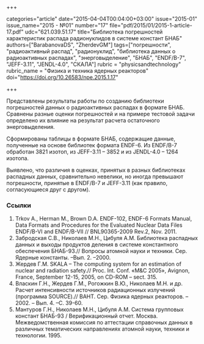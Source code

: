 +++

categories="article"
date="2015-04-04T00:04:00+03:00"
issue="2015-01"
issue_name="2015 - №01"
number="17"
file="pdf/2015/01/2015-1-article-17.pdf"
udc="621.039.51.17"
title="Библиотека погрешностей характеристик распада радионуклидов в системе констант БНАБ"
authors=["BarabanovaDS", "ZherdevGM"]
tags=["погрешности", "радиоактивный распад", "радионуклид", "библиотека данных о радиоактивных распадах", "энерговыделение", "БНАБ", "ENDF/B-7", "JEFF-3.11", "JENDL-4.0", "СКАЛА"]
rubric = "physicsandtechnology"
rubric_name = "Физика и техника ядерных реакторов"
doi="https://doi.org/10.26583/npe.2015.1.17"

+++

Представлены результаты работы по созданию библиотеки погрешностей данных о радиоактивных распадах в формате БНАБ. Сравнены разные оценки погрешностей и на примере тестовой задачи определено их влияние на результат расчета остаточного энерговыделения.

Сформированы таблицы в формате БНАБ, содержащие данные, полученные на основе библиотек формата ENDF-6. Из ENDF/B-7 обработан 3821 изотоп, из JEFF-3.11 – 3852 и из JENDL-4.0 – 1264 изотопа.

Выявлено, что различия в оценках, принятых в разных библиотеках распадных данных, сравнительно невелики, но иногда превышают погрешности, принятые в ENDF/B-7 и JEFF-3.11 (как правило, согласующиеся
друг с другом).

### Ссылки

1. Trkov A., Herman M., Brown D.A. ENDF-102, ENDF-6 Formats Manual, Data Formats and Procedures for the Evaluated Nuclear Data Files ENDF/B-VI and ENDF/B-VII // BNL90365-2009 Rev.2, Nov. 2011.
2. Забродская С.В., Николаев М.Н., Цибуля А.М. Библиотека распадных данных и выходы продуктов деления в системе константного обеспечения БНАБ-93.// Вопросы атомной науки и техники. Сер. Ядерные константы. –Вып. 2. –2000.
3. Жердев Г.М. SKALA – The computing system for an estimation of nuclear and radiation safety.// Proc. Int. Conf. «M&C 2005», Avignon, France, September 12-15, 2005, on CD-ROM – sect. 315.
4. Власкин Г.Н., Жердев Г.М., Рогожкин В.Ю., Николаев М.Н. и др. Расчет интенсивности источников радиационных излучений (программа SOURCE).// ВАНТ. Сер. Физика ядерных реакторов. –2002. – Вып. 4. –С. 39-60.
5. Мантуров Г.Н., Николаев М.Н., Цибуля А.М. Система групповых констант БНАБ-93 / Верификационный отчет. Москва. Межведомственная комиссия по аттестации справочных данных в различных тематических направлениях атомной науки, техники и технологии. 1995.